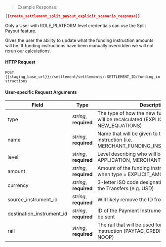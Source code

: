 > Example Response:

```json
{{create_settlement_split_payout_explicit_scenario_response}}
```

<aside class="notice">
Only a User with ROLE_PLATFORM level credentials can use the Split Payout feature.
</aside>

Gives the user the ability to update what the funding instruction amounts will be. If funding instructions have been manually overridden we will not rerun our calculations.

#### HTTP Request

`POST {{staging_base_url}}//settlement/settlements/:SETTLEMENT_ID/funding_instructions`

#### User-specific Request Arguments

Field | Type | Description
----- | ---- | -----------
type | *string*, **required** | The type of how the new funding instructions will be recalculated (EXPLICIT_AMOUNTS, NEW_EQUATIONS)
name | *string*, **required** | Name that will be given to the funding instruction (i.e. MERCHANT_FUNDING_INSTRUCTION_SPLIT_1)
level                     | *string*, **required** | Level describing who will be paid (PLATFORM, APPLICATION, MERCHANT)
amount                    | *string*, **required** | Amount of the funding instruction. Required when type = EXPLICIT_AMOUNTS
currency                  | *string*, **required** | 3-letter ISO code designating the currency of the Transfers (e.g. USD)
source_instrument_id      | *string*, **required** | Will likely remove the ID from the payload
destination_instrument_id | *string*, **required** | ID of the Payment Instrument where funds will be sent
rail                      | *string*, **required** | The rail that will be used for the funding instruction (PAYFAC_CREDIT, SAME_DAY_ACH, NOOP)
